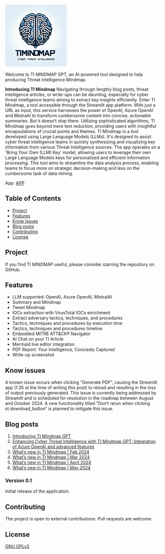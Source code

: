 <img src="logoTIMINDMAPGPT-small.png" alt="TI MINDMAP GPT" width="200" height="200"/>

Welcome to TI MINDMAP GPT, an AI-powered tool designed to help producing Threat Intelligence Mindmap.

**Introducing TI Mindmap** 
Navigating through lengthy blog posts, threat intelligence articles, or write-ups can be daunting, especially for cyber threat intelligence teams aiming to extract key insights efficiently. Enter TI Mindmap, a tool accessible through the Streamlit app platform. With just a URL as input, this service harnesses the power of OpenAI, Azure OpenAI and MistraAI to transform cumbersome content into concise, actionable summaries. But it doesn’t stop there. Utilizing sophisticated algorithms, TI Mindmap goes beyond mere text reduction, providing users with insightful encapsulations of crucial points and themes.
TI Mindmap is a tool developed using Large Language Models (LLMs). It's designed to assist cyber threat intelligence teams in quickly synthesizing and visualizing key information from various Threat Intelligence sources. 
The app operates on a 'Bring Your Own (LLM) Key' model, allowing users to leverage their own Large Language Models keys for personalized and efficient information processing. 
This tool aims to streamline the data analysis process, enabling teams to focus more on strategic decision-making and less on the cumbersome task of data mining.

App: [APP](https://ti-mindmap-gpt.streamlit.app/)

## Table of Contents
- [Project](#project)
- [Features](#features)
- [Know issues](#Knowissues)
- [Blog posts](#blogposts)
- [Contributing](#contributing)
- [License](#license)

## Project

If you find TI MINDMAP useful, please consider starring the repository on GitHub. 

## Features
- LLM supported: OpenAI, Azure OpenAI, MistralAI
- Summary and Mindmap
- Tweet Mindmap
- IOCs extraction with VirusTotal IOCs enrichment
- Extract adversary tactics, techniques, and procedures
- Tactics, techniques and procedures by execution time
- Tactics, techniques and procedures timeline
- Embedded MITRE ATT&CK® Navigator
- AI Chat on your TI Article
- Mermaid live editor integration
- PDF Report: Your Intelligence, Concisely Captured
- Write-up screenshot

## Know issues
A known issue occurs when clicking “Generate PDF”, causing the Streamlit app (1.35 at the time of writing this post) to reload and resulting in the loss of output previously generated. This issue is currently being addressed by Streamlit and is scheduled for resolution in the roadmap between August and October 2024. A new functionality titled “Don’t rerun when clicking st.download_button” is planned to mitigate this issue.

## Blog posts
1. [Introducing TI Mindmap GPT](https://medium.com/@antonio.formato/introducing-ti-mindmap-gpt-6f433f140488)
2. [Enhancing Cyber Threat Intelligence with TI Mindmap GPT: Integration of Azure OpenAI and advanced features](https://medium.com/microsoftazure/enhancing-cyber-threat-intelligence-with-ti-mindmap-gpt-integration-of-azure-openai-and-advanced-94121ed66ac4)
3. [What’s new in TI Mindmap | Feb 2024](https://medium.com/@antonio.formato/whats-new-in-ti-mindmap-feb-2024-14cf3b383833)
4. [What’s new in TI Mindmap | Mar 2024](https://medium.com/@antonio.formato/whats-new-in-ti-mindmap-mar-2024-3712f38c6dd6)
5. [What’s new in TI Mindmap | April 2024](https://medium.com/@antonio.formato/whats-new-in-ti-mindmap-april-2024-29e1bfb88ae5)
6. [What’s new in TI Mindmap | May 2024](https://medium.com/@antonio.formato/whats-new-in-ti-mindmap-may-2024-3af9e8d90be8)

### Version 0.1

Initial release of the application.

## Contributing

The project is open to external contributions. Pull requests are welcome.

## License

[GNU GPLv3](https://choosealicense.com/licenses/gpl-3.0/)